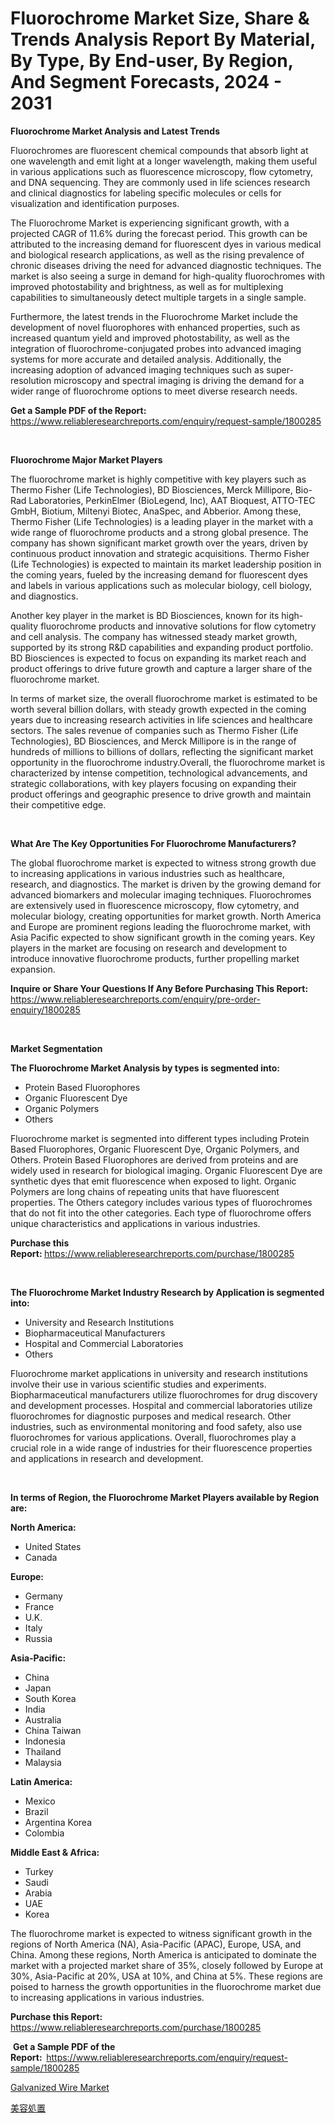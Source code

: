 <p><h1>Fluorochrome Market Size, Share & Trends Analysis Report By Material, By Type, By End-user, By Region, And Segment Forecasts, 2024 - 2031</h1></p><p><strong>Fluorochrome Market Analysis and Latest Trends</strong></p>
<p><p>Fluorochromes are fluorescent chemical compounds that absorb light at one wavelength and emit light at a longer wavelength, making them useful in various applications such as fluorescence microscopy, flow cytometry, and DNA sequencing. They are commonly used in life sciences research and clinical diagnostics for labeling specific molecules or cells for visualization and identification purposes.</p><p>The Fluorochrome Market is experiencing significant growth, with a projected CAGR of 11.6% during the forecast period. This growth can be attributed to the increasing demand for fluorescent dyes in various medical and biological research applications, as well as the rising prevalence of chronic diseases driving the need for advanced diagnostic techniques. The market is also seeing a surge in demand for high-quality fluorochromes with improved photostability and brightness, as well as for multiplexing capabilities to simultaneously detect multiple targets in a single sample.</p><p>Furthermore, the latest trends in the Fluorochrome Market include the development of novel fluorophores with enhanced properties, such as increased quantum yield and improved photostability, as well as the integration of fluorochrome-conjugated probes into advanced imaging systems for more accurate and detailed analysis. Additionally, the increasing adoption of advanced imaging techniques such as super-resolution microscopy and spectral imaging is driving the demand for a wider range of fluorochrome options to meet diverse research needs.</p></p>
<p><strong>Get a Sample PDF of the Report:&nbsp;</strong> <a href="https://www.reliableresearchreports.com/enquiry/request-sample/1800285">https://www.reliableresearchreports.com/enquiry/request-sample/1800285</a></p>
<p>&nbsp;</p>
<p><strong>Fluorochrome Major Market Players</strong></p>
<p><p>The fluorochrome market is highly competitive with key players such as Thermo Fisher (Life Technologies), BD Biosciences, Merck Millipore, Bio-Rad Laboratories, PerkinElmer (BioLegend, Inc), AAT Bioquest, ATTO-TEC GmbH, Biotium, Miltenyi Biotec, AnaSpec, and Abberior. Among these, Thermo Fisher (Life Technologies) is a leading player in the market with a wide range of fluorochrome products and a strong global presence. The company has shown significant market growth over the years, driven by continuous product innovation and strategic acquisitions. Thermo Fisher (Life Technologies) is expected to maintain its market leadership position in the coming years, fueled by the increasing demand for fluorescent dyes and labels in various applications such as molecular biology, cell biology, and diagnostics.</p><p>Another key player in the market is BD Biosciences, known for its high-quality fluorochrome products and innovative solutions for flow cytometry and cell analysis. The company has witnessed steady market growth, supported by its strong R&D capabilities and expanding product portfolio. BD Biosciences is expected to focus on expanding its market reach and product offerings to drive future growth and capture a larger share of the fluorochrome market.</p><p>In terms of market size, the overall fluorochrome market is estimated to be worth several billion dollars, with steady growth expected in the coming years due to increasing research activities in life sciences and healthcare sectors. The sales revenue of companies such as Thermo Fisher (Life Technologies), BD Biosciences, and Merck Millipore is in the range of hundreds of millions to billions of dollars, reflecting the significant market opportunity in the fluorochrome industry.Overall, the fluorochrome market is characterized by intense competition, technological advancements, and strategic collaborations, with key players focusing on expanding their product offerings and geographic presence to drive growth and maintain their competitive edge.</p></p>
<p>&nbsp;</p>
<p><strong>What Are The Key Opportunities For Fluorochrome Manufacturers?</strong></p>
<p><p>The global fluorochrome market is expected to witness strong growth due to increasing applications in various industries such as healthcare, research, and diagnostics. The market is driven by the growing demand for advanced biomarkers and molecular imaging techniques. Fluorochromes are extensively used in fluorescence microscopy, flow cytometry, and molecular biology, creating opportunities for market growth. North America and Europe are prominent regions leading the fluorochrome market, with Asia Pacific expected to show significant growth in the coming years. Key players in the market are focusing on research and development to introduce innovative fluorochrome products, further propelling market expansion.</p></p>
<p><strong>Inquire or Share Your Questions If Any Before Purchasing This Report:</strong> <a href="https://www.reliableresearchreports.com/enquiry/pre-order-enquiry/1800285">https://www.reliableresearchreports.com/enquiry/pre-order-enquiry/1800285</a></p>
<p>&nbsp;</p>
<p><strong>Market Segmentation</strong></p>
<p><strong>The Fluorochrome Market Analysis by types is segmented into:</strong></p>
<p><ul><li>Protein Based Fluorophores</li><li>Organic Fluorescent Dye</li><li>Organic Polymers</li><li>Others</li></ul></p>
<p><p>Fluorochrome market is segmented into different types including Protein Based Fluorophores, Organic Fluorescent Dye, Organic Polymers, and Others. Protein Based Fluorophores are derived from proteins and are widely used in research for biological imaging. Organic Fluorescent Dye are synthetic dyes that emit fluorescence when exposed to light. Organic Polymers are long chains of repeating units that have fluorescent properties. The Others category includes various types of fluorochromes that do not fit into the other categories. Each type of fluorochrome offers unique characteristics and applications in various industries.</p></p>
<p><strong>Purchase this Report:&nbsp;</strong><a href="https://www.reliableresearchreports.com/purchase/1800285">https://www.reliableresearchreports.com/purchase/1800285</a></p>
<p>&nbsp;</p>
<p><strong>The Fluorochrome Market Industry Research by Application is segmented into:</strong></p>
<p><ul><li>University and Research Institutions</li><li>Biopharmaceutical Manufacturers</li><li>Hospital and Commercial Laboratories</li><li>Others</li></ul></p>
<p><p>Fluorochrome market applications in university and research institutions involve their use in various scientific studies and experiments. Biopharmaceutical manufacturers utilize fluorochromes for drug discovery and development processes. Hospital and commercial laboratories utilize fluorochromes for diagnostic purposes and medical research. Other industries, such as environmental monitoring and food safety, also use fluorochromes for various applications. Overall, fluorochromes play a crucial role in a wide range of industries for their fluorescence properties and applications in research and development.</p></p>
<p>&nbsp;</p>
<p><strong>In terms of Region, the Fluorochrome Market Players available by Region are:</strong></p>
<p>
    <p> <strong> North America: </strong>
        <ul>
            <li>United States</li>
            <li>Canada</li>
        </ul>
        </p> 
    <p> <strong> Europe: </strong>
        <ul>
            <li>Germany</li>
            <li>France</li>
            <li>U.K.</li>
            <li>Italy</li>
            <li>Russia</li>
        </ul>
        </p> 
    <p> <strong> Asia-Pacific: </strong>
        <ul>
            <li>China</li>
            <li>Japan</li>
            <li>South Korea</li>
            <li>India</li>
            <li>Australia</li>
            <li>China Taiwan</li>
            <li>Indonesia</li>
            <li>Thailand</li>
            <li>Malaysia</li>
        </ul>
        </p> 
    <p> <strong> Latin America: </strong>
        <ul>
            <li>Mexico</li>
            <li>Brazil</li>
            <li>Argentina Korea</li>
            <li>Colombia</li>
        </ul>
        </p> 
    <p> <strong> Middle East & Africa: </strong>
        <ul>
            <li>Turkey</li>
            <li>Saudi</li>
            <li>Arabia</li>
            <li>UAE</li>
            <li>Korea</li>
        </ul>
    </p>
    </p>
<p><p>The fluorochrome market is expected to witness significant growth in the regions of North America (NA), Asia-Pacific (APAC), Europe, USA, and China. Among these regions, North America is anticipated to dominate the market with a projected market share of 35%, closely followed by Europe at 30%, Asia-Pacific at 20%, USA at 10%, and China at 5%. These regions are poised to harness the growth opportunities in the fluorochrome market due to increasing applications in various industries.</p></p>
<p><strong>Purchase this Report: </strong><a href="https://www.reliableresearchreports.com/purchase/1800285">https://www.reliableresearchreports.com/purchase/1800285</a></p>
<p>&nbsp;<strong>Get a Sample PDF of the Report:&nbsp;&nbsp;</strong><a href="https://www.reliableresearchreports.com/enquiry/request-sample/1800285">https://www.reliableresearchreports.com/enquiry/request-sample/1800285</a></p>
<p><strong></strong></p>
<p><p><a href="https://github.com/Sherrillcrooksxa8i18ucf2m/Market-Research-Report-List-1/blob/main/galvanized-wire-market.md">Galvanized Wire Market</a></p><p><a href="https://medium.com/@vedakuvlis2023/%E5%8C%96%E7%B2%A7%E5%93%81%E6%89%8B%E8%A1%93%E5%B8%82%E5%A0%B4-%E5%B8%82%E5%A0%B4cagr-%E5%B8%82%E5%A0%B4%E5%8B%95%E5%90%91-%E3%81%9D%E3%81%97%E3%81%A6%E6%88%90%E9%95%B7%E6%88%A6%E7%95%A5%E3%81%AB%E9%96%A2%E3%81%99%E3%82%8B%E6%B4%9E%E5%AF%9F-ba7e7d7e2b65">美容処置</a></p></p>